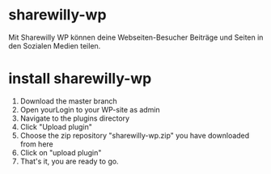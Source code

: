 # sharewilly-wp
Mit Sharewilly WP können deine Webseiten-Besucher Beiträge und Seiten in den Sozialen Medien teilen.

# install sharewilly-wp

1. Download the master branch
2. Open yourLogin to your WP-site as admin
3. Navigate to the plugins directory
4. Click "Upload plugin"
5. Choose the zip repository "sharewilly-wp.zip" you have downloaded from here
6. Click on "upload plugin"
7. That's it, you are ready to go.
